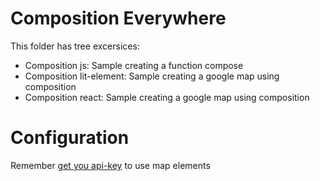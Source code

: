 # Composition Everywhere

This folder has tree excersices:

* Composition js: Sample creating a function compose
* Composition lit-element: Sample creating a google map using composition
* Composition react: Sample creating a google map using composition

# Configuration

Remember [get you api-key](https://developers.google.com/maps/documentation/javascript/get-api-key) to use map elements
